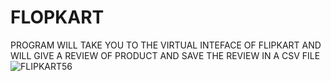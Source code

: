 # FLOPKART
PROGRAM WILL TAKE YOU TO THE VIRTUAL INTEFACE OF FLIPKART AND WILL GIVE A REVIEW OF PRODUCT AND SAVE THE REVIEW IN A CSV FILE
![FLIPKART56](https://user-images.githubusercontent.com/113977239/201525899-b57ae5c0-8db0-4bca-9144-aa8589782800.jpg)

